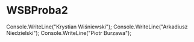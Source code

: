 # WSBProba2
Console.WriteLine("Krystian Wiśniewski");
Console.WriteLine("Arkadiusz Niedzielski");
Console.WriteLine("Piotr Burzawa");
